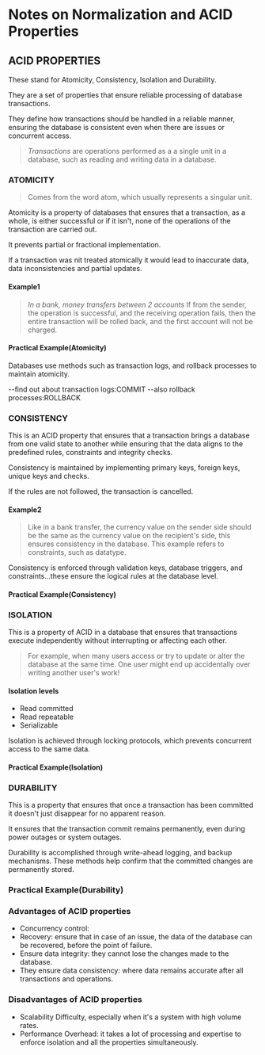 # Notes on Normalization and ACID  Properties

## ACID PROPERTIES

These stand for Atomicity, Consistency, Isolation and Durability.

They are a set of properties that ensure reliable processing of database transactions.

They define how transactions should be handled in a reliable manner, ensuring the database is consistent even when there are issues or concurrent access.

> *Transactions* are operations performed as a a single unit in a database, such as reading and writing data in a database.

### ATOMICITY

> Comes from the word atom, which usually represents a singular unit.

Atomicity is a property of databases that ensures that a transaction, as a whole, is either successful or if it isn't, none of the operations of the transaction are carried out.

It prevents partial or fractional implementation.

If a transaction was nit treated atomically it would lead to inaccurate data, data inconsistencies and partial updates.

#### Example1

> *In a bank, money transfers between 2 accounts*
> If from the sender, the operation is successful, and the receiving operation fails, then the entire transaction will be rolled back, and the first account will not be charged.

#### Practical Example(Atomicity)

Databases use methods such as transaction logs, and rollback processes to maintain atomicity.

--find out about transaction logs:COMMIT
--also rollback processes:ROLLBACK

### CONSISTENCY

This is an ACID property that ensures that a transaction brings a database from one valid state to another while ensuring that the data aligns to the predefined rules, constraints and integrity checks.

Consistency is maintained by implementing primary keys, foreign keys, unique keys and checks.

If the rules are not followed, the transaction is cancelled.

#### Example2

> Like in a bank transfer, the currency value on the sender side should be the same as the currency value on the recipient's side, this ensures consistency in the database.
> This example refers to constraints, such as datatype.

Consistency is enforced through validation keys, database triggers, and constraints...these ensure the logical rules at the database level.

#### Practical Example(Consistency)

### ISOLATION

This is a property of ACID in a database that ensures that transactions execute independently without interrupting or affecting each other.

> For example, when many users access or try to update or alter the database at the same time.
> One user might end up accidentally over writing another user's work!

#### Isolation levels

- Read committed
- Read repeatable
- Serializable

Isolation is achieved through locking protocols, which prevents concurrent access to the same data.

#### Practical Example(Isolation)

### DURABILITY

This is a property that ensures that once a transaction has been committed it doesn't just disappear for no apparent reason.

It ensures that the transaction commit remains permanently, even during power outages or system outages.

Durability is accomplished through write-ahead logging, and backup mechanisms. These methods help confirm that the committed changes are permanently stored.

### Practical Example(Durability)

### Advantages of ACID properties

- Concurrency control: 
- Recovery: ensure that in case of an issue, the data of the database can be recovered, before the point of failure.
- Ensure data integrity: they cannot lose the changes made to the database.
- They ensure data consistency: where data remains accurate after all transactions and operations.

### Disadvantages of ACID properties

- Scalability Difficulty, especially when it's a system with high volume rates.
- Performance Overhead: it takes a lot of processing and expertise to enforce isolation and all the properties simultaneously.
